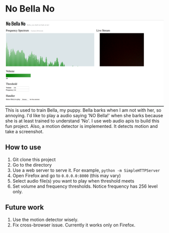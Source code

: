 # No Bella No
![sceenshot1](screenshots/screenshot1.png)
This is used to train Bella, my puppy.
Bella barks when I am not with her, so annoying. I'd like to play a audio saying 'NO Bella!' when she barks because she is at least trained to understand 'No'. I use web audio apis to build this fun project.
Also, a motion detector is implemented. It detects motion and take a screenshot.

## How to use
1. Git clone this project
2. Go to the directory
3. Use a web server to serve it. For example, `python -m SimpleHTTPServer`
4. Open Firefox and go to `0.0.0.0:8000` (this may vary)
5. Select audio file(s) you want to play when threshold meets
6. Set volume and frequency thresholds. Notice frequency has 256 level only.


## Future work
1. Use the motion detector wisely.
2. Fix cross-browser issue. Currently it works only on Firefox.